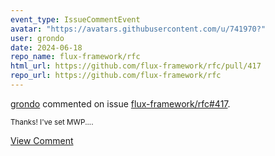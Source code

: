 ```yaml
---
event_type: IssueCommentEvent
avatar: "https://avatars.githubusercontent.com/u/741970?"
user: grondo
date: 2024-06-18
repo_name: flux-framework/rfc
html_url: https://github.com/flux-framework/rfc/pull/417
repo_url: https://github.com/flux-framework/rfc
---
```


<a href='https://github.com/grondo' target='_blank'>grondo</a> commented on issue <a href='https://github.com/flux-framework/rfc/pull/417' target='_blank'>flux-framework/rfc#417</a>.

<small>Thanks! I've set MWP....</small>

<a href='https://github.com/flux-framework/rfc/pull/417' target='_blank'>View Comment</a>